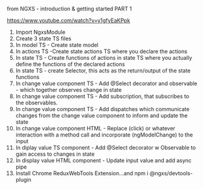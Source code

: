 from NGXS - introduction & getting started PART 1

https://www.youtube.com/watch?v=y1gfyEaKPpk

1. Import NgxsModule
2. Create 3 state TS files
3. In model TS - Create state model
4. In actions TS -Create state actions TS where you declare the actions
5. In state TS - Create functions of actions in state TS where you actually define the functions of the declared actions
6. In state TS - create Selector, this acts as the return/output of the state functions
7. In change value component TS - Add @Select decorator and observable - which together observes change in state
8. In change value component TS - Add subscription, that subscribes to the observables.
9. In change value component TS - Add dispatches which communicate changes from the change value component to inform and update the state
10. In change value component HTML - Replace (click) or whatever interaction with a method call and incorporate (ngModelChange) to the input
11. In diplay value TS component - Add @Select decorator w Observable to gain access to changes in state
12. In display value HTML component - Update input value and add async pipe
13. Install Chrome ReduxWebTools Extension...and npm i @ngxs/devtools-plugin
